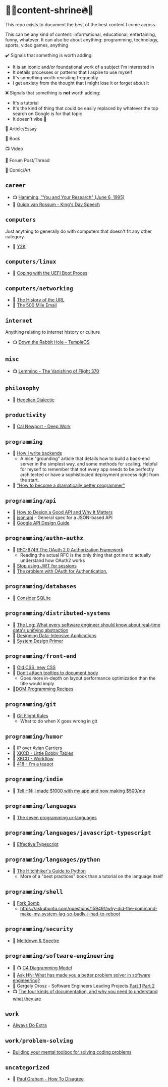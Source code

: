 # 🙏🔥content-shrine🔥🙏
This repo exists to document the best of the best content I come across.

This can be any kind of content: informational, educational, entertaining, funny, whatever. It can also be about anything: programming, technology, sports, video games, anything

✔️ Signals that something is worth adding:
- It is an iconic and/or foundational work of a subject I'm interested in
- It details processes or patterns that I aspire to use myself
- It's something worth revisiting frequently
- I get anxiety from the thought that I might lose it or forget about it

❌ Signals that something is **not** worth adding:
- It's a tutorial
- It's the kind of thing that could be easily replaced by whatever the top search on Google is for that topic
- It doesn't vibe 🥺

📃 Article/Essay

📖 Book

📺 Video

🧵 Forum Post/Thread

🎨 Comic/Art

## `career`
- 📺 [Hamming, "You and Your Research" (June 6, 1995)](https://www.youtube.com/watch?v=a1zDuOPkMSw)
- 📃 [Guido van Rossum - King's Day Speech](http://neopythonic.blogspot.com/2016/04/kings-day-speech.html?m=1)


## `computers`
Just anything to generally do with computers that doesn't fit any other category.
- 📃 [Y2K](https://en.wikipedia.org/wiki/Year_2000_problem)


## `computers/linux`
- 📃 [Coping with the UEFI Boot Proces](https://www.linux-magazine.com/Online/Features/Coping-with-the-UEFI-Boot-Process)

## `computers/networking`
- 📃 [The History of the URL](https://blog.cloudflare.com/the-history-of-the-url/)
- 📃 [The 500 Mile Email](http://web.mit.edu/jemorris/humor/500-miles)


## `internet`
Anything relating to internet history or culture
- 📺 [Down the Rabbit Hole - TempleOS](https://www.youtube.com/watch?v=UCgoxQCf5Jg)

## `misc`
- 📺 [Lemmino - The Vanishing of Flight 370](https://www.youtube.com/watch?v=kd2KEHvK-q8)

## `philosophy`
- 📃 [Hegelian Dialectic](https://en.wikipedia.org/wiki/Dialectic#Hegelian_dialectic)

## `productivity`
- 📖 [Cal Newport - Deep Work](https://www.calnewport.com/books/deep-work/)

## `programming`
- 📃 [How I write backends](https://github.com/fpereiro/backendlore)
  - A nice "grounding" article that details how to build a back-end server in the simplest way, and some methods for scaling. Helpful for myself to remember that not every app needs to be perfectly architected or have a sophisticated deployment process right from the start.
- 📃 ["How to become a dramatically better programmer"](https://recurse.henrystanley.com/post/better/)

## `programming/api`
- 🎥 [How to Design a Good API and Why It Matters](https://www.youtube.com/watch?v=aAb7hSCtvGw)
- 📜 [json:api](https://jsonapi.org/) - General spec for a JSON-based API
- 📝 [Google API Design Guide](https://cloud.google.com/apis/design)

## `programming/authn-authz`
- 📃 [RFC-6749 The OAuth 2.0 Authorization Framework](https://tools.ietf.org/html/rfc6749) 
  - Reading the actual RFC is the only thing that got me to actually understand how OAuth2 works
- 📃 [Stop using JWT for sessions](http://cryto.net/~joepie91/blog/2016/06/13/stop-using-jwt-for-sessions/)
- 📃 [The problem with OAuth for Authentication.](http://www.thread-safe.com/2012/01/problem-with-oauth-for-authentication.html)

## `programming/databases`
- 📃 [Consider SQLite](https://blog.wesleyac.com/posts/consider-sqlite)

## `programming/distributed-systems`
- 📃 [The Log: What every software engineer should know about real-time data's unifying abstraction](https://engineering.linkedin.com/distributed-systems/log-what-every-software-engineer-should-know-about-real-time-datas-unifying)
- 📖 [Designing Data-Intensive Applications](https://dataintensive.net/)
- 📃 [System Design Primer](https://github.com/donnemartin/system-design-primer)

## `programming/front-end`
- 📃 [Old CSS, new CSS](https://eev.ee/blog/2020/02/01/old-css-new-css/)
- 📃 [Don’t attach tooltips to document.body](https://atfzl.com/don-t-attach-tooltips-to-document-body) 
  - Goes more in-depth on layout performance optimization than the title would imply
- 📃[DOM Programming Recipes](https://htmldom.dev/)

## `programming/git` 
- 📃 [Git Flight Rules](https://github.com/k88hudson/git-flight-rules)
  - What to do when X goes wrong in git

## `programming/humor`
- 📃 [IP over Avian Carriers](https://en.wikipedia.org/wiki/IP_over_Avian_Carriers)
- 🎨 [XKCD - Little Bobby Tables](https://xkcd.com/327/)
- 🎨 [XKCD - Workflow](https://xkcd.com/1172/)
- 📃 [418 - I'm a teapot](https://datatracker.ietf.org/doc/html/rfc7168#section-2.3.3)

## `programming/indie`
- 🧵 [Tell HN: I made $1000 with my app and now making $500/mo](https://news.ycombinator.com/item?id=31508009)


## `programming/languages`
- 📃 [The seven programming ur-languages](https://madhadron.com/posts/seven_languages.html?utm_source=pocket_mylist)

## `programming/languages/javascript-typescript`
- 📖 [Effective Typescript](https://effectivetypescript.com/)

## `programming/languages/python`
- 📖 [The Hitchhiker's Guide to Python](https://docs.python-guide.org/)
  - More of a "best practices" book than a tutorial on the language itself

## `programming/shell`
- 📃 [Fork Bomb](https://en.wikipedia.org/wiki/Fork_bomb)
  - https://askubuntu.com/questions/159491/why-did-the-command-make-my-system-lag-so-badly-i-had-to-reboot

## `programming/security`
- 📃 [Meltdown & Spectre](https://meltdownattack.com/)


## `programming/software-engineering`
- 📃 📺 [C4 Diagramming Model](https://c4model.com/)
- 🧵 [Ask HN: What has made you a better problem solver in software engineering?](https://news.ycombinator.com/item?id=21659537)
- 📃 Gergely Orosz - Software Engineers Leading Projects [Part 1](https://newsletter.pragmaticengineer.com/p/engineers-leading-projects?s=r) [Part 2](https://newsletter.pragmaticengineer.com/p/engineers-leading-projects-part-2?s=r)
- 📺 [The four kinds of documentation, and why you need to understand what they are](https://www.writethedocs.org/videos/eu/2017/the-four-kinds-of-documentation-and-why-you-need-to-understand-what-they-are-daniele-procida/)

## `work`
- [Always Do Extra](https://www.bennorthrop.com/Essays/2021/always-do-extra.php)

## `work/problem-solving`
- [Building your mental toolbox for solving coding problems](http://joostdevblog.blogspot.com/2015/07/building-your-mental-toolbox-for.html)

## `uncategorized`
- 📃 [Paul Graham - How To Disagree](http://www.paulgraham.com/disagree.html)

